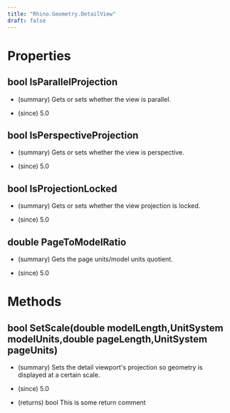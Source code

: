 ```yaml
---
title: "Rhino.Geometry.DetailView"
draft: false
---
```


# Properties
## bool IsParallelProjection
- (summary) 
     Gets or sets whether the view is parallel.
     
- (since) 5.0
## bool IsPerspectiveProjection
- (summary) 
     Gets or sets whether the view is perspective.
     
- (since) 5.0
## bool IsProjectionLocked
- (summary) 
     Gets or sets whether the view projection is locked.
     
- (since) 5.0
## double PageToModelRatio
- (summary) 
     Gets the page units/model units quotient.
     
- (since) 5.0
# Methods
## bool SetScale(double modelLength,UnitSystem modelUnits,double pageLength,UnitSystem pageUnits)
- (summary) 
     Sets the detail viewport's projection so geometry is displayed at a certain scale.
     
- (since) 5.0
- (returns) bool This is some return comment
